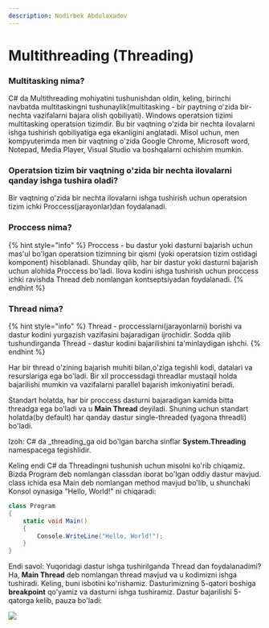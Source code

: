 ```yaml
---
description: Nodirbek Abdulaxadov
---
```


# Multithreading (Threading)

### Multitasking nima?

C# da Multithreading mohiyatini tushunishdan oldin, keling, birinchi navbatda multitaskingni tushunaylik(multitasking - bir paytning o'zida bir-nechta vazifalarni bajara olish qobiliyati). Windows operatsion tizimi multitasking operatsion tizimdir. Bu bir vaqtning o'zida bir nechta ilovalarni ishga tushirish qobiliyatiga ega ekanligini anglatadi. Misol uchun, men kompyuterimda men bir vaqtning o'zida Google Chrome, Microsoft word, Notepad, Media Player, Visual Studio va boshqalarni ochishim mumkin.

### Operatsion tizim bir vaqtning o'zida bir nechta ilovalarni qanday ishga tushira oladi?

Bir vaqtning o'zida bir nechta ilovalarni ishga tushirish uchun operatsion tizim ichki Proccess(jarayonlar)dan foydalanadi.

### Proccess nima?

{% hint style="info" %} Proccess - bu dastur yoki dasturni bajarish uchun mas'ul bo'lgan operatsion tizimning bir qismi (yoki operatsion tizim ostidagi komponent) hisoblanadi. Shunday qilib, har bir dastur yoki dasturni bajarish uchun alohida Proccess bo'ladi. Ilova kodini ishga tushirish uchun proccess ichki ravishda Thread deb nomlangan kontseptsiyadan foydalanadi. {% endhint %}

### Thread nima?

{% hint style="info" %} Thread - proccesslarni(jarayonlarni) borishi va dastur kodini yurgazish vazifasini bajaradigan ijrochidir. Sodda qilib tushundirganda Thread - dastur kodini bajarilishini ta'minlaydigan ishchi. {% endhint %}

Har bir thread o'zining bajarish muhiti bilan,o'ziga tegishli kodi, datalari va resurslariga ega bo'ladi. Bir xil proccessdagi threadlar mustaqil holda bajarilishi mumkin va vazifalarni parallel bajarish imkoniyatini beradi.

Standart holatda, har bir proccess dasturni bajaradigan kamida bitta threadga ega bo'ladi va u **Main Thread** deyiladi. Shuning uchun standart holatda(by default) har qanday dastur single-threaded (yagona threadli) bo'ladi.

Izoh: C# da _threading_ga oid bo'lgan barcha sinflar **System.Threading** namespacega tegishlidir.

Keling endi C# da Threadingni tushunish uchun misolni ko'rib chiqamiz. Bizda Program deb nomlangan classdan iborat bo'lgan oddiy dastur mavjud. class ichida esa Main deb nomlangan method mavjud bo'lib, u shunchaki Konsol oynasiga "Hello, World!" ni chiqaradi:

```csharp
class Program
{
    static void Main()
    {
        Console.WriteLine("Hello, World!");
    }
}
```

Endi savol: Yuqoridagi dastur ishga tushirilganda Thread dan foydalanadimi?
Ha, **Main Thread** deb nomlangan thread mavjud va u kodimizni ishga tushiradi. Keling, buni isbotini ko'rishamiz. Dasturimizning 5-qatori boshiga **breakpoint** qo'yamiz va dasturni ishga tushiramiz. Dastur bajarilishi 5-qatorga kelib, pauza bo'ladi:

![](<ssets/threading1.png>)


